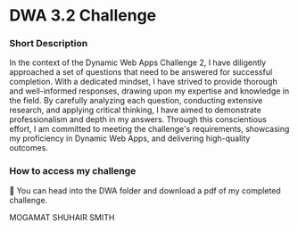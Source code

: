 # DWA 3.2 Challenge

### Short Description

In the context of the Dynamic Web Apps Challenge 2, I have diligently approached a set of questions that need to be answered for successful completion. With a dedicated mindset, I have strived to provide thorough and well-informed responses, drawing upon my expertise and knowledge in the field. By carefully analyzing each question, conducting extensive research, and applying critical thinking, I have aimed to demonstrate professionalism and depth in my answers. Through this conscientious effort, I am committed to meeting the challenge's requirements, showcasing my proficiency in Dynamic Web Apps, and delivering high-quality outcomes.

### How to access my challenge

💪 You can head into the DWA folder and download a pdf of my completed challenge. 

MOGAMAT SHUHAIR SMITH
